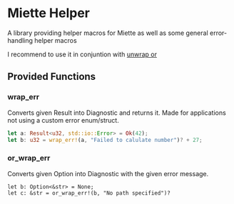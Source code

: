 # Miette Helper

A library providing helper macros for Miette as well as some general error-handling helper macros

I recommend to use it in conjuntion with [unwrap or](www.docs.rs/unwrap_or)

## Provided Functions
### wrap_err
Converts given Result into Diagnostic and returns it. Made for applications not using a custom error enum/struct.
```rust
let a: Result<u32, std::io::Error> = Ok(42);
let b: u32 = wrap_err!(a, "Failed to calulate number")? + 27;
```

### or_wrap_err
Converts given Option into Diagnostic with the given error message. 
```
let b: Option<&str> = None;
let c: &str = or_wrap_err!(b, "No path specified")?
```